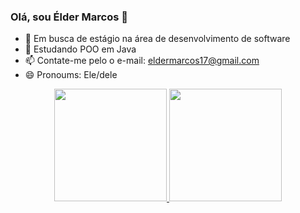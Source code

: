 ### Olá, sou Élder Marcos 👋

- 📌 Em busca de estágio na área de desenvolvimento de software
- 🌱 Estudando POO em Java
- 📫 Contate-me pelo o e-mail: eldermarcos17@gmail.com
- 😄 Pronoums: Ele/dele

<div align="center">
  <a href="https://github.com/eldermarcos">
  <img height="180em" src="https://github-readme-stats.vercel.app/api?username=eldermarcos&show_icons=true&theme=tokyonight&include_all_commits=true&count_private=true"/>
  <img height="180em" src="https://github-readme-stats.vercel.app/api/top-langs/?username=eldermarcos&layout=compact&langs_count=7&theme=tokyonight"/>
</div>
